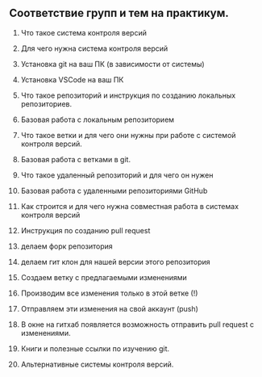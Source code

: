 ## Соответствие групп и тем на практикум.

1. Что такое система контроля версий
2. Для чего нужна система контроля версий
3. Установка git на ваш ПК (в зависимости от системы)
4. Установка VSCode на ваш ПК
5. Что такое репозиторий и инструкция по созданию локальных репозиториев.
6. Базовая работа с локальным репозиторием
7. Что такое ветки и для чего они нужны при работе с системой контроля версий.
8. Базовая работа с ветками в git.
9. Что такое удаленный репозиторий и для чего он нужен
10. Базовая работа с удаленными репозиториями GitHub
11. Как строится и для чего нужна совместная работа в системах контроля версий
12. Инструкция по созданию pull request

1. делаем форк репозитория
2. делаем гит клон для нашей версии этого репозитория
3. Создаем ветку с предлагаемыми изменениями 
4. Производим все изменения только в этой ветке (!)
5. Отправляем эти изменения на свой аккаунт (push)
6. В окне на гитхаб появляется возможность отправить pull request c изменениями.

13. Книги и полезные ссылки по изучению git.
14. Альтернативные системы контроля версий.
